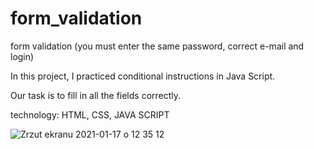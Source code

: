 # form_validation
 form validation (you must enter the same password, correct e-mail and login)
 
 
In this project, I practiced conditional instructions in Java Script.

Our task is to fill in all the fields correctly.

technology: HTML, CSS, JAVA SCRIPT


![Zrzut ekranu 2021-01-17 o 12 35 12](https://user-images.githubusercontent.com/59742201/104839313-7253ed00-58c0-11eb-9eab-3173faa9c37d.png)
